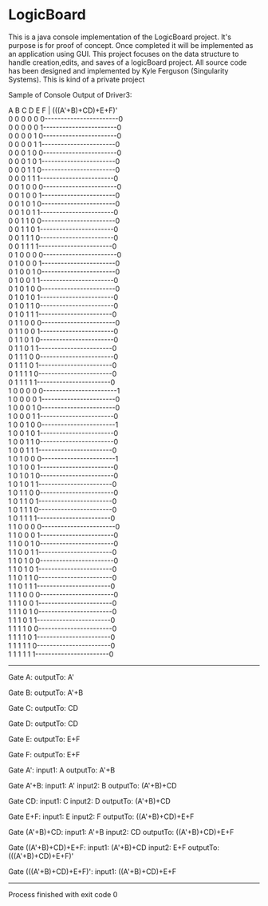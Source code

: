 # LogicBoard
This is a java console implementation of the LogicBoard project. 
It's purpose is for proof of concept. 
Once completed it will be implemented as an application using GUI. 
This project focuses on the data structure to handle creation,edits, and saves of a logicBoard project.
All source code has been designed and implemented by Kyle Ferguson (Singularity Systems). 
This is kind of a private project


Sample of Console
Output of Driver3:

A	B	C	D	E	F	|	(((A'+B)+CD)+E+F)'	
0	0	0	0	0	0-----------------------0						
0	0	0	0	0	1-----------------------0						
0	0	0	0	1	0-----------------------0						
0	0	0	0	1	1-----------------------0						
0	0	0	1	0	0-----------------------0						
0	0	0	1	0	1-----------------------0						
0	0	0	1	1	0-----------------------0						
0	0	0	1	1	1-----------------------0						
0	0	1	0	0	0-----------------------0						
0	0	1	0	0	1-----------------------0						
0	0	1	0	1	0-----------------------0						
0	0	1	0	1	1-----------------------0						
0	0	1	1	0	0-----------------------0						
0	0	1	1	0	1-----------------------0						
0	0	1	1	1	0-----------------------0						
0	0	1	1	1	1-----------------------0						
0	1	0	0	0	0-----------------------0						
0	1	0	0	0	1-----------------------0						
0	1	0	0	1	0-----------------------0						
0	1	0	0	1	1-----------------------0						
0	1	0	1	0	0-----------------------0						
0	1	0	1	0	1-----------------------0						
0	1	0	1	1	0-----------------------0						
0	1	0	1	1	1-----------------------0						
0	1	1	0	0	0-----------------------0						
0	1	1	0	0	1-----------------------0						
0	1	1	0	1	0-----------------------0						
0	1	1	0	1	1-----------------------0						
0	1	1	1	0	0-----------------------0						
0	1	1	1	0	1-----------------------0						
0	1	1	1	1	0-----------------------0						
0	1	1	1	1	1-----------------------0						
1	0	0	0	0	0-----------------------1						
1	0	0	0	0	1-----------------------0						
1	0	0	0	1	0-----------------------0						
1	0	0	0	1	1-----------------------0						
1	0	0	1	0	0-----------------------1						
1	0	0	1	0	1-----------------------0						
1	0	0	1	1	0-----------------------0						
1	0	0	1	1	1-----------------------0						
1	0	1	0	0	0-----------------------1						
1	0	1	0	0	1-----------------------0						
1	0	1	0	1	0-----------------------0						
1	0	1	0	1	1-----------------------0						
1	0	1	1	0	0-----------------------0						
1	0	1	1	0	1-----------------------0						
1	0	1	1	1	0-----------------------0						
1	0	1	1	1	1-----------------------0						
1	1	0	0	0	0-----------------------0						
1	1	0	0	0	1-----------------------0						
1	1	0	0	1	0-----------------------0						
1	1	0	0	1	1-----------------------0						
1	1	0	1	0	0-----------------------0						
1	1	0	1	0	1-----------------------0						
1	1	0	1	1	0-----------------------0						
1	1	0	1	1	1-----------------------0						
1	1	1	0	0	0-----------------------0						
1	1	1	0	0	1-----------------------0						
1	1	1	0	1	0-----------------------0						
1	1	1	0	1	1-----------------------0						
1	1	1	1	0	0-----------------------0						
1	1	1	1	0	1-----------------------0						
1	1	1	1	1	0-----------------------0						
1	1	1	1	1	1-----------------------0						

------------------------------------------------
Gate A: 
	outputTo: A'

Gate B: 
	outputTo: A'+B

Gate C: 
	outputTo: CD

Gate D: 
	outputTo: CD

Gate E: 
	outputTo: E+F

Gate F: 
	outputTo: E+F

Gate A': 
	input1: A
	outputTo: A'+B

Gate A'+B: 
	input1: A'
	input2: B
	outputTo: (A'+B)+CD

Gate CD: 
	input1: C
	input2: D
	outputTo: (A'+B)+CD

Gate E+F: 
	input1: E
	input2: F
	outputTo: ((A'+B)+CD)+E+F

Gate (A'+B)+CD: 
	input1: A'+B
	input2: CD
	outputTo: ((A'+B)+CD)+E+F

Gate ((A'+B)+CD)+E+F: 
	input1: (A'+B)+CD
	input2: E+F
	outputTo: (((A'+B)+CD)+E+F)'

Gate (((A'+B)+CD)+E+F)': 
	input1: ((A'+B)+CD)+E+F

------------------------------------------------

Process finished with exit code 0


